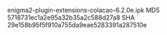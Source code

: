 enigma2-plugin-extensions-colacao-6.2.0e.ipk
MD5 5718731ec1a2e95a32b35a2c588d27a8
SHA 29e158b95f5f910a755da9eae5283391a287510e

